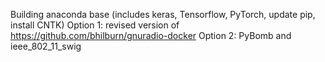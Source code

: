 Building anaconda base (includes keras, Tensorflow, PyTorch, update pip, install CNTK)
Option 1: revised version of https://github.com/bhilburn/gnuradio-docker
Option 2: PyBomb and ieee_802_11_swig
